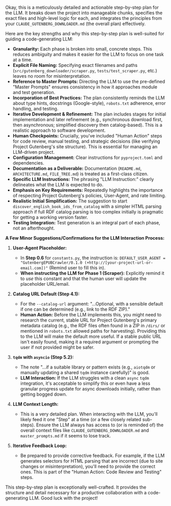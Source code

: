 Okay, this is a meticulously detailed and actionable step-by-step plan for the LLM. It breaks down the project into manageable chunks, specifies the exact files and high-level logic for each, and integrates the principles from your `CLAUDE_GUTENBERG_DOWNLOADER.md` (the overall plan) effectively.

Here are the key strengths and why this step-by-step plan is well-suited for guiding a code-generating LLM:

* **Granularity:** Each phase is broken into small, concrete steps. This reduces ambiguity and makes it easier for the LLM to focus on one task at a time.
* **Explicit File Naming:** Specifying exact filenames and paths (`src/gutenberg_downloader/scraper.py`, `tests/test_scraper.py`, etc.) leaves no room for misinterpretation.
* **Reference to Master Prompts:** Directing the LLM to use the pre-defined "Master Prompts" ensures consistency in how it approaches module and test generation.
* **Incorporation of Best Practices:** The plan consistently reminds the LLM about type hints, docstrings (Google-style), `robots.txt` adherence, error handling, and testing.
* **Iterative Development & Refinement:** The plan includes stages for initial implementation and later refinement (e.g., synchronous download first, then asynchronous; simplified discovery then catalog-based). This is a realistic approach to software development.
* **Human Checkpoints:** Crucially, you've included "Human Action" steps for code review, manual testing, and strategic decisions (like verifying Project Gutenberg's site structure). This is essential for managing an LLM-driven project.
* **Configuration Management:** Clear instructions for `pyproject.toml` and dependencies.
* **Documentation as a Deliverable:** Documentation (`README.md`, `ARCHITECTURE.md`, `FILE_TREE.md`) is treated as a first-class citizen.
* **Specific LLM Instructions:** The phrasing "LLM Instruction:" clearly delineates what the LLM is expected to do.
* **Emphasis on Key Requirements:** Repeatedly highlights the importance of respecting Project Gutenberg's policies, User-Agent, and rate limiting.
* **Realistic Initial Simplification:** The suggestion to start `discover_english_book_ids_from_catalog` with a simpler HTML parsing approach if full RDF catalog parsing is too complex initially is pragmatic for getting a working version faster.
* **Testing Integration:** Test generation is an integral part of each phase, not an afterthought.

**A Few Minor Suggestions/Confirmations for the LLM Interaction Process:**

1.  **User-Agent Placeholder:**
    * In **Step 0.6** for `constants.py`, the instruction is: `DEFAULT_USER_AGENT = "GutenbergEPUBCrawler/0.1.0 (+http://[your-project-url-or-email.com])"` (Remind user to fill this in).
    * **When instructing the LLM for Phase 1 (Scraper):** Explicitly remind it to *use* this constant and that the human user will update the placeholder URL/email.

2.  **Catalog URL Default (Step 4.1):**
    * For the `--catalog-url` argument: "...Optional, with a sensible default if one can be determined (e.g., link to the RDF ZIP)."
    * **Human Action:** Before the LLM implements this, you might need to research the current, stable URL for Project Gutenberg's primary metadata catalog (e.g., the RDF files often found in a ZIP in `/dirs/` or mentioned in `robots.txt` allowed paths for harvesting). Providing this to the LLM will make the default more useful. If a stable public URL isn't easily found, making it a required argument or prompting the user if not provided might be safer.

3.  **`tqdm` with `asyncio` (Step 5.2):**
    * The note "...if a suitable library or pattern exists (e.g., `aiotqdm` or manually updating a shared `tqdm` instance carefully)" is good.
    * **LLM Interaction:** If the LLM struggles with a clean `async` `tqdm` integration, it's acceptable to simplify this or even have a less granular progress update for async downloads initially, rather than getting bogged down.

4.  **LLM Context Length:**
    * This is a very detailed plan. When interacting with the LLM, you'll likely feed it one "Step" at a time (or a few closely related sub-steps). Ensure the LLM always has access to (or is reminded of) the overall context files like `CLAUDE_GUTENBERG_DOWNLOADER.md` and `master_prompts.md` if it seems to lose track.

5.  **Iterative Feedback Loop:**
    * Be prepared to provide corrective feedback. For example, if the LLM generates selectors for HTML parsing that are incorrect (due to site changes or misinterpretation), you'll need to provide the correct ones. This is part of the "Human Action: Code Review and Testing" steps.

This step-by-step plan is exceptionally well-crafted. It provides the structure and detail necessary for a productive collaboration with a code-generating LLM. Good luck with the project!
